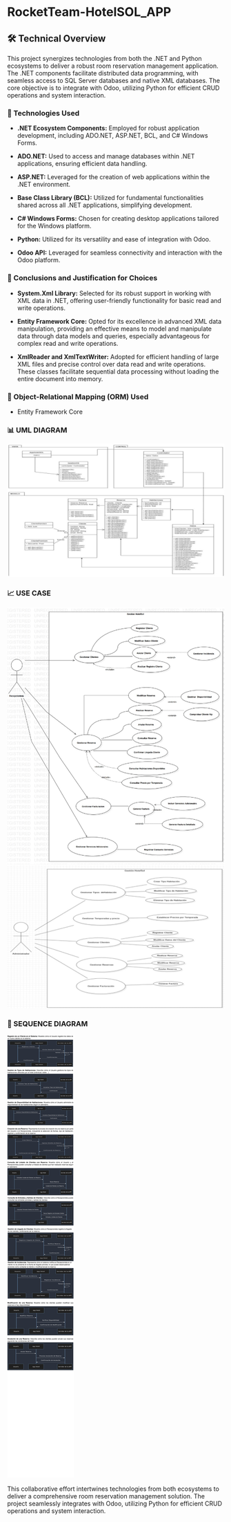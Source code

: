 # RocketTeam-HotelSOL_APP

## 🛠 Technical Overview

This project synergizes technologies from both the .NET and Python ecosystems to deliver a robust room reservation management application. The .NET components facilitate distributed data programming, with seamless access to SQL Server databases and native XML databases. The core objective is to integrate with Odoo, utilizing Python for efficient CRUD operations and system interaction.

### 🚀 Technologies Used

- **.NET Ecosystem Components:** Employed for robust application development, including ADO.NET, ASP.NET, BCL, and C# Windows Forms.

- **ADO.NET:** Used to access and manage databases within .NET applications, ensuring efficient data handling.

- **ASP.NET:** Leveraged for the creation of web applications within the .NET environment.

- **Base Class Library (BCL):** Utilized for fundamental functionalities shared across all .NET applications, simplifying development.

- **C# Windows Forms:** Chosen for creating desktop applications tailored for the Windows platform.

- **Python:** Utilized for its versatility and ease of integration with Odoo.

- **Odoo API:** Leveraged for seamless connectivity and interaction with the Odoo platform.

### 🧐 Conclusions and Justification for Choices

- **System.Xml Library:** Selected for its robust support in working with XML data in .NET, offering user-friendly functionality for basic read and write operations.

- **Entity Framework Core:** Opted for its excellence in advanced XML data manipulation, providing an effective means to model and manipulate data through data models and queries, especially advantageous for complex read and write operations.

- **XmlReader and XmlTextWriter:** Adopted for efficient handling of large XML files and precise control over data read and write operations. These classes facilitate sequential data processing without loading the entire document into memory.

### 🧩 Object-Relational Mapping (ORM) Used

- Entity Framework Core

### 📊 UML DIAGRAM
![UML Diagram](diagramas/diagrama_de_clases.jpg)

### 📈 USE CASE
![Use Case](diagramas/Casos_de_uso.jpg)
![Admin Use Case](diagramas/Casos_de_uso_admin.jpg)

### 🔄 SEQUENCE DIAGRAM
![Sequence Diagram](diagramas/secuencia.jpg)

This collaborative effort intertwines technologies from both ecosystems to deliver a comprehensive room reservation management solution. The project seamlessly integrates with Odoo, utilizing Python for efficient CRUD operations and system interaction.
